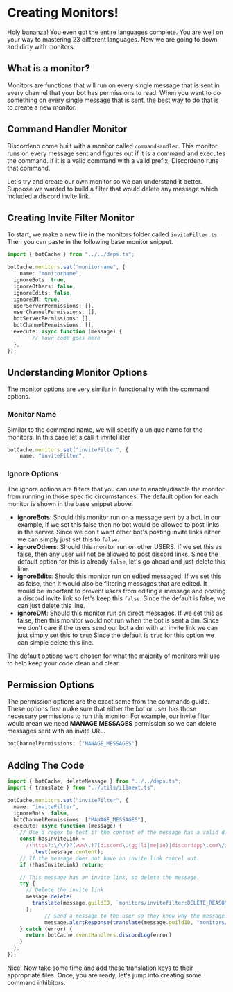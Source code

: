 # Creating Monitors!

Holy bananza! You even got the entire languages complete. You are well on your way to mastering 23 different languages. Now we are going to down and dirty with monitors.

## What is a monitor?

Monitors are functions that will run on every single message that is sent in every channel that your bot has permissions to read. When you want to do something on every single message that is sent, the best way to do that is to create a new monitor.

## Command Handler Monitor

Discordeno come built with a monitor called `commandHandler`. This monitor runs on every message sent and figures out if it is a command and executes the command. If it is a valid command with a valid prefix, Discordeno runs that command.

Let's try and create our own monitor so we can understand it better. Suppose we wanted to build a filter that would delete any message which included a discord invite link.

## Creating Invite Filter Monitor

To start, we make a new file in the monitors folder called `inviteFilter.ts`. Then you can paste in the following base monitor snippet.

```ts
import { botCache } from "../../deps.ts";

botCache.monitors.set("monitorname", {
	name: "monitorname",
  ignoreBots: true,
  ignoreOthers: false,
  ignoreEdits: false,
  ignoreDM: true,
  userServerPermissions: [],
  userChannelPermissions: [],
  botServerPermissions: [],
  botChannelPermissions: [],
  execute: async function (message) {
		// Your code goes here
  },
});
```

## Understanding Monitor Options

The monitor options are very similar in functionality with the command options.

### Monitor Name

Similar to the command name, we will specify a unique name for the monitors. In this case let's call it inviteFilter

```ts
botCache.monitors.set("inviteFilter", {
	name: "inviteFilter",
```

### Ignore Options

The ignore options are filters that you can use to enable/disable the monitor from running in those specific circumstances. The default option for each monitor is shown in the base snippet above.

- **ignoreBots**: Should this monitor run on a message sent by a bot. In our example, if we set this false then no bot would be allowed to post links in the server. Since we don't want other bot's posting invite links either we can simply just set this to `false`.
- **ignoreOthers**: Should this monitor run on other USERS. If we set this as false, then any user will not be allowed to post discord links. Since the default option for this is already `false`, let's go ahead and just delete this line.
- **ignoreEdits**: Should this monitor run on edited messaged. If we set this as false, then it would also be filtering messages that are edited. It would be important to prevent users from editing a message and posting a discord invite link so let's keep this `false`. Since the default is false, we can just delete this line.
- **ignoreDM**: Should this monitor run on direct messages. If we set this as false, then this monitor would not run when the bot is sent a dm. Since we don't care if the users send our bot a dm with an invite link we can just simply set this to `true` Since the default is `true` for this option we can simple delete this line.

The default options were chosen for what the majority of monitors will use to help keep your code clean and clear.

## Permission Options

The permission options are the exact same from the commands guide. These options first make sure that either the bot or user has those necessary permissions to run this monitor. For example, our invite filter would mean we need **MANAGE MESSAGES** permission so we can delete messages sent with an invite URL.

```ts
botChannelPermissions: ["MANAGE_MESSAGES"]
```

## Adding The Code

```ts
import { botCache, deleteMessage } from "../../deps.ts";
import { translate } from "../utils/i18next.ts";

botCache.monitors.set("inviteFilter", {
  name: "inviteFilter",
  ignoreBots: false,
  botChannelPermissions: ["MANAGE_MESSAGES"],
  execute: async function (message) {
    // Use a regex to test if the content of the message has a valid discord invite link
    const hasInviteLink =
      /(https?:\/\/)?(www\.)?(discord\.(gg|li|me|io)|discordapp\.com\/invite)\/.+/
        .test(message.content);
    // If the message does not have an invite link cancel out.
    if (!hasInviteLink) return;

    // This message has an invite link, so delete the message.
    try {
      // Delete the invite link
      message.delete(
        translate(message.guildID, `monitors/invitefilter:DELETE_REASON`),
      );
			// Send a message to the user so they know why the message was deleted. Then delete the response after 5 seconds to prevent spam.
			message.alertResponse(translate(message.guildID, "monitors/invitefilter:DELETE_ALERT_MESSAGE"), 5)
    } catch (error) {
      return botCache.eventHandlers.discordLog(error)
    }
  },
});
```

Nice! Now take some time and add these translation keys to their appropriate files.
Once, you are ready, let's jump into creating some command inhibitors.
